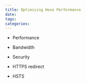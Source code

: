 ```yaml
---
title: Optimising Hexo Performance
date:
tags:
categories:
---
```


* Performance
* Bandwidth
* Security

* HTTPS redirect
* HSTS